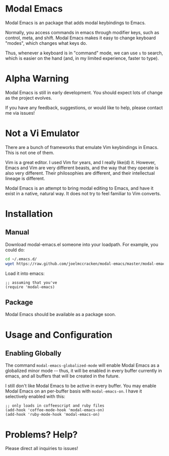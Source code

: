 
# Modal Emacs #

Modal Emacs is an package that adds modal keybindings to Emacs. 

Normally, you access commands in emacs through modifier keys, such as
control, meta, and shift. Modal Emacs makes it easy to change keyboard
"modes", which changes what keys do.

Thus, whenever a keyboard is in "command" mode, we can use `s` to
search, which is easier on the hand (and, in my limited experience, 
faster to type).


# Alpha Warning #

Modal Emacs is still in early development. You should expect lots of
change as the project evolves.

If you have any feedback, suggestions, or would like to help, please
contact me via issues!

# Not a Vi Emulator #

There are a bunch of frameworks that emulate Vim keybindings in
Emacs. This is not one of them.

Vim is a great editor. I used Vim for years, and I really like(d) it. 
However, Emacs and Vim are very different
beasts, and the way that they operate is also very different. Their
philosophies are different, and their intellectual lineage is
different.

Modal Emacs is an attempt to bring modal editing to Emacs, and have it
exist in a native, natural way. It does not try to feel familiar to
Vim converts.

# Installation #

## Manual ##

Download modal-emacs.el someone into your loadpath. For example, you could do: 

```sh
cd ~/.emacs.d/
wget https://raw.github.com/joelmccracken/modal-emacs/master/modal-emacs.el
```

Load it into emacs: 

```emacs-lisp
;; assuming that you've 
(require 'modal-emacs)
```

## Package ##

Modal Emacs should be available as a package soon.

# Usage and Configuration # 

## Enabling Globally ##

The command `modal-emacs-globalized-mode` will enable Modal Emacs as
a globalized minor mode -- thus, it will be enabled in every buffer
currently in emacs, and all buffers that will be created in the
future.

I still don't like Modal Emacs to be active in every buffer.
You may enable Modal Emacs on an per-buffer basis with
`modal-emacs-on`.  I have it selectively enabled with this: 

```emacs-lisp
;; only loads in coffeescript and ruby files
(add-hook 'coffee-mode-hook 'modal-emacs-on)
(add-hook 'ruby-mode-hook 'modal-emacs-on)
```

# Problems? Help? #

Please direct all inquiries to issues!

